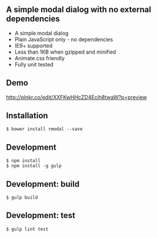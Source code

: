 A simple modal dialog with no external dependencies
---------------------------------------------------

- A simple modal dialog
- Plain JavaScript only - no dependencies
- IE9+ supported
- Less than 1KB when gzipped and minified
- Animate.css friendly
- Fully unit tested


Demo
----
http://plnkr.co/edit/XXFKwHHcZD4Ecjh8twaW?p=preview


Installation
------------
`$ bower install rmodal --save`


Development
-----------
```
$ npm install
$ npm install -g gulp
```

Development: build
--------
`$ gulp build`


Development: test
-------
`$ gulp lint test`